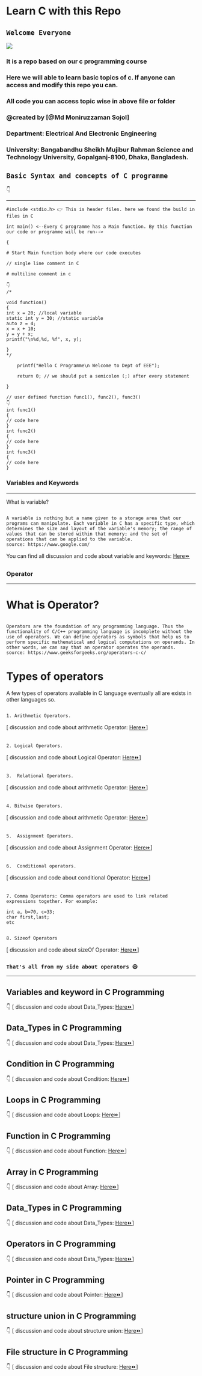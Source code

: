 # Learn C with this Repo

## `Welcome Everyone`

![](https://i.ibb.co/T8LGPp0/17288-c-programming-animation.gif)

### It is a repo based on our c programming course

### Here we will able to learn basic topics of c. If anyone can access and modify this repo you can.

### All code you can access topic wise in above file or folder

### @created by [@Md Moniruzzaman Sojol]

### Department: Electrical And Electronic Engineering

### University: Bangabandhu Sheikh Mujibur Rahman Science and Technology University, Gopalganj-8100, Dhaka, Bangladesh.

## `Basic Syntax and concepts of C programme`

👇

<hr/>
  
```code
#include <stdio.h> 👉 This is header files. here we found the build in files in C

int main() <--Every C programme has a Main function. By this function our code or programme will be run-->

{

# Start Main function body where our code executes

// single line comment in C

# multiline comment in c

👇
/*

void function()
{
int x = 20; //local variable
static int y = 30; //static variable
auto z = 4;
x = x + 10;
y = y + x;
printf("\n%d,%d, %f", x, y);

}
*/

    printf("Hello C Programme\n Welcome to Dept of EEE");

    return 0; // we should put a semicolon (;) after every statement

}

// user defined function func1(), func2(), func3()
👇
int func1()
{
// code here
}
int func2()
{
// code here
}
int func3()
{
// code here
}

```
<h3>Variables and Keywords</h3>
<hr/>

What is variable?

```

A variable is nothing but a name given to a storage area that our programs can manipulate. Each variable in C has a specific type, which determines the size and layout of the variable's memory; the range of values that can be stored within that memory; and the set of operations that can be applied to the variable.
source: https://www.google.com/

```
<p>You can find all discussion and code about variable and keywords: <a href="https://github.com/sojol4242/c_academic/tree/sojol/variable%20and%20keyword"> Here⏩ <a/><p/>


<h3>Operator</h3>
<hr/>

# What is Operator?

```

Operators are the foundation of any programming language. Thus the functionality of C/C++ programming language is incomplete without the use of operators. We can define operators as symbols that help us to perform specific mathematical and logical computations on operands. In other words, we can say that an operator operates the operands.
source: https://www.geeksforgeeks.org/operators-c-c/

```
# Types of operators
A few types of operators available in C language eventually all are exists in other languages so.
```

1. Arithmetic Operators.

```
 [ discussion and code about arithmetic Operator: <a href="https://github.com/sojol4242/c_academic/blob/sojol/operators/arithmetic_operator.c"> Here⏩</a>]

```

2. Logical Operators.

```
[ discussion and code about Logical Operator: <a href="https://github.com/sojol4242/c_academic/blob/sojol/operators/logical_operator.c"> Here⏩</a>]




```

3.  Relational Operators.

```
[ discussion and code about arithmetic Operator: <a href="https://github.com/sojol4242/c_academic/blob/sojol/operators/relational_operator.c"> Here⏩</a>]

```

4. Bitwise Operators.

```
[ discussion and code about arithmetic Operator: <a href="https://github.com/sojol4242/c_academic/blob/sojol/operators/bitwise_operator.c"> Here⏩</a>]


```

5.  Assignment Operators.

```
[ discussion and code about Assignment Operator: <a href="https://github.com/sojol4242/c_academic/blob/sojol/operators/assignment_operator.c"> Here⏩</a>]
```

6.  Conditional operators.

```
[ discussion and code about conditional Operator: <a href="https://github.com/sojol4242/c_academic/blob/sojol/operators/conditinal_operators.c"> Here⏩</a>]



```

7. Comma Operators: Comma operators are used to link related expressions together. For example:

int a, b=70, c=33;
char first,last;
etc

```

```

8. Sizeof Operators

```
[ discussion and code about sizeOf Operator: <a href="https://github.com/sojol4242/c_academic/blob/sojol/operators/sizeOf.c"> Here⏩</a>]

### `That's all from my side about operators 😃`

<hr/>

## Variables and keyword in C Programming
👇
[ discussion and code about Data_Types: <a href="https://github.com/sojol4242/c_academic/tree/sojol/variable%20and%20keyword"> Here⏩</a>]
## Data_Types in C Programming
👇
[ discussion and code about Data_Types: <a href="https://github.com/sojol4242/c_academic/blob/sojol/data_types.c"> Here⏩</a>]

<!--condition-->
## Condition in C Programming
👇
[ discussion and code about Condition: <a href="https://github.com/sojol4242/c_academic/tree/sojol/Condition"> Here⏩</a>]
<!-- loop -->
## Loops in C Programming
👇
[ discussion and code about Loops: <a href="https://github.com/sojol4242/c_academic/tree/sojol/loops"> Here⏩</a>]
<!-- function -->
## Function in C Programming
👇
[ discussion and code about Function: <a href="https://github.com/sojol4242/c_academic/blob/sojol/function"> Here⏩</a>]
<!-- array -->
## Array in C Programming
👇
[ discussion and code about Array: <a href="https://github.com/sojol4242/c_academic/tree/sojol/array"> Here⏩</a>]
<!-- string -->

## Data_Types in C Programming
👇
[ discussion and code about Data_Types: <a href="https://github.com/sojol4242/c_academic/tree/sojol/data_types"> Here⏩</a>]
## Operators in C Programming
👇
[ discussion and code about Data_Types: <a href="https://github.com/sojol4242/c_academic/tree/sojol/operators"> Here⏩</a>]

<!-- pointer -->
## Pointer in C Programming
👇
[ discussion and code about Pointer: <a href="https://github.com/sojol4242/c_academic/tree/sojol/pointer"> Here⏩</a>]

<!-- structure union -->
## structure union in C Programming
👇
[ discussion and code about structure union: <a href="https://github.com/sojol4242/c_academic/tree/sojol/structure%26union"> Here⏩</a>]

<!-- file structure -->
## File structure in C Programming
👇
[ discussion and code about File structure: <a href="https://github.com/sojol4242/c_academic/tree/sojol/fileInC"> Here⏩</a>]
```
